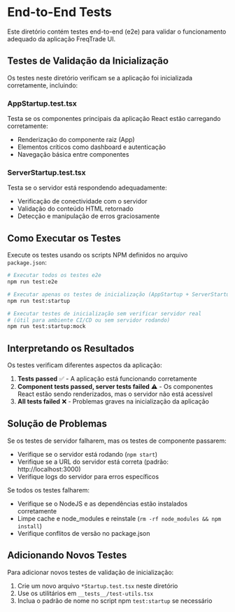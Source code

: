 # End-to-End Tests

Este diretório contém testes end-to-end (e2e) para validar o funcionamento adequado da aplicação FreqTrade UI.

## Testes de Validação da Inicialização

Os testes neste diretório verificam se a aplicação foi inicializada corretamente, incluindo:

### AppStartup.test.tsx

Testa se os componentes principais da aplicação React estão carregando corretamente:

- Renderização do componente raiz (App)
- Elementos críticos como dashboard e autenticação
- Navegação básica entre componentes

### ServerStartup.test.tsx

Testa se o servidor está respondendo adequadamente:

- Verificação de conectividade com o servidor
- Validação do conteúdo HTML retornado
- Detecção e manipulação de erros graciosamente

## Como Executar os Testes

Execute os testes usando os scripts NPM definidos no arquivo `package.json`:

```bash
# Executar todos os testes e2e
npm run test:e2e

# Executar apenas os testes de inicialização (AppStartup + ServerStartup)
npm run test:startup

# Executar testes de inicialização sem verificar servidor real
# (útil para ambiente CI/CD ou sem servidor rodando)
npm run test:startup:mock
```

## Interpretando os Resultados

Os testes verificam diferentes aspectos da aplicação:

1. **Tests passed** ✅ - A aplicação está funcionando corretamente
2. **Component tests passed, server tests failed** ⚠️ - Os componentes React estão sendo renderizados, mas o servidor não está acessível
3. **All tests failed** ❌ - Problemas graves na inicialização da aplicação

## Solução de Problemas

Se os testes de servidor falharem, mas os testes de componente passarem:
- Verifique se o servidor está rodando (`npm start`)
- Verifique se a URL do servidor está correta (padrão: http://localhost:3000)
- Verifique logs do servidor para erros específicos

Se todos os testes falharem:
- Verifique se o NodeJS e as dependências estão instalados corretamente
- Limpe cache e node_modules e reinstale (`rm -rf node_modules && npm install`)
- Verifique conflitos de versão no package.json

## Adicionando Novos Testes

Para adicionar novos testes de validação de inicialização:

1. Crie um novo arquivo `*Startup.test.tsx` neste diretório
2. Use os utilitários em `__tests__/test-utils.tsx`
3. Inclua o padrão de nome no script npm `test:startup` se necessário
